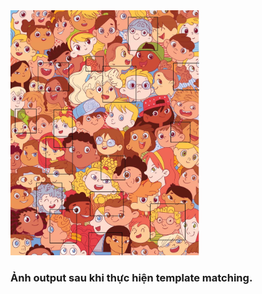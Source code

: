 
<img src="https://github.com/anhduc1234567/finding-object/blob/main/out.jpg" width = 60%>

### Ảnh output sau khi thực hiện template matching.

